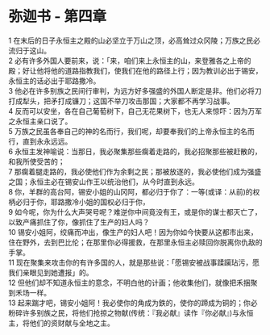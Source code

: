 # 弥迦书 - 第四章
  
 1 在末后的日子永恒主之殿的山必坚立于万山之顶，必高耸过众冈陵；万族之民必流归于这山。  
 2 必有许多外国人要前来，说：「来，咱们来上永恒主的山，来登雅各之上帝的殿；好让他将他的道路指教我们，使我们在他的路径上行；因为教训必出于锡安，永恒主的话必出于耶路撒冷。  
 3 他必在许多别族之民间行审判，为远方好多强盛的外国人断定是非。他们必将刀打成犁头，把矛打成镰刀；这国不举刀攻击那国；大家都不再学习战事。  
 4 反而可以安坐，各在自己葡萄树下，自己无花果树下，也无人来惊吓：因为万军之永恒主亲口说了。  
 5 万族之民虽各奉自己的神的名而行，我们呢，却要奉我们的上帝永恒主的名而行，直到永永远远。  
 6 永恒主发神喻说：当那日，我必聚集那些瘸着走路的，我必招聚那些被赶散的，和我所使受苦的；  
 7 那瘸着腿走路的，我必使他们作为余剩之民；那被放逐的，我必使他们成为强盛之国；永恒主必在锡安山作王以统治他们，从今时直到永远。  
 8 你，羊群的高台阿，锡安小姐的山冈阿，都必归于你了：一等(或译：从前)的权柄必归于你，耶路撒冷小姐的国权必归于你，  
 9 如今呢，你为什么大声哭号呢？难逆你中间竟没有王，或是你的谋士都灭亡了，以致产痛抓住了你，像抓住了生产的妇人吗？  
 10 锡安小姐阿，绞痛而冲出，像生产的妇人吧！因为你如今快要从这都市出来，住在野外，去到巴比伦；在那里你必得援救，在那里永恒主必赎回你脱离你仇敌的手掌。  
 11 现在聚集来攻击你的有许多国的人，就是那些说：「愿锡安被战事蹂躏玷污，愿我们亲眼见到她遭报」的。  
 12 但他们却不知道永恒主的意念，不明白他的计画；他收集他们，就像把禾捆聚到禾场一样。  
 13 起来踹才吧，锡安小姐阿！我必使你的角成为鉄的，使你的蹄成为铜的；你必粉碎许多别族之民，将他们抢掠之物献(传统：『我必献』读作『你必献』)与永恒主，将他们的资财献与全地之主。